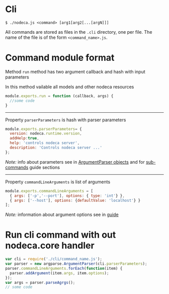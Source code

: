 Cli
===

`$ ./nodeca.js <command> [arg1[arg2[...[argN]]]`

All commands are stored as files in the `.cli` directory, one per file.
The name of the file is of the form `<command_name>.js`.


Command module format
=====================

Method `run` method has two argument callback and hash with input parameters

In this method vailable all models and other nodeca resources

```javascript
module.exports.run = function (callback, args) {
  //some code
}
```

***

Property `parserParameters` is hash with parser parameters

```javascript
module.exports.parserParameters= {
  version: nodeca.runtime.version,
  addHelp:true,
  help: 'controls nodeca server',
  description: 'Controls nodeca server ...'
};
```

*Note:* info about parameters see in [ArgumentParser objects][parser] and for [sub-commands][subcommands] guide sections

***

Property `commandLineArguments` is list of arguments

```javascript
module.exports.commandLineArguments = [
  { args: ['-p','--port'], options: { type: 'int'} },
  { args: ['--host'], options: {defaultValue: 'localhost'} }
];

```

*Note:* information about argument options see in [guide][argument]

Run cli command with out nodeca.core handler
============================================


```javascript
var cli = require('./cli/command_name.js');
var parser = new argparse.ArgumentParser(cli.parserParameters);
parser.commandLineArguments.forEach(function(item) {
  parser.addArgument(item.args, item.options);
});
var args = parser.parseAgrgs();
// some code
```

[parser]:http://docs.python.org/dev/library/argparse.html#argumentparser-objects
[subcommands]:http://docs.python.org/dev/library/argparse.html#sub-commands
[argument]:http://docs.python.org/dev/library/argparse.html#the-add-argument-method
